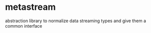 # metastream
abstraction library to normalize data streaming types and give them a common interface

